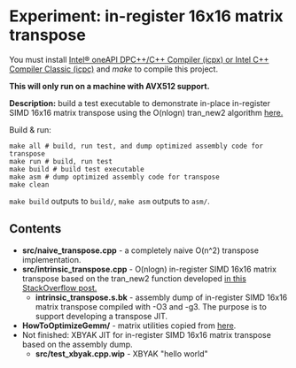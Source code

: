 # Experiment: in-register 16x16 matrix transpose

You must install [Intel® oneAPI DPC++/C++ Compiler (icpx) or Intel C++ Compiler Classic (icpc)](https://www.intel.com/content/www/us/en/developer/articles/tool/oneapi-standalone-components.html#dpcpp-cpp) and *make* to compile this project.

**This will only run on a machine with AVX512 support.**

**Description:** build a test executable to demonstrate in-place in-register SIMD 16x16 matrix transpose using the O(nlogn) tran_new2 algorithm [here.](https://stackoverflow.com/questions/29519222/how-to-transpose-a-16x16-matrix-using-simd-instructions)

Build & run:
```
make all # build, run test, and dump optimized assembly code for transpose
make run # build, run test
make build # build test executable
make asm # dump optimized assembly code for transpose
make clean
```

`make build` outputs to `build/`, `make asm` outputs to `asm/`.

## Contents

* **src/naive_transpose.cpp** - a completely naive O(n^2) transpose implementation.
* **src/intrinsic_transpose.cpp** - O(nlogn) in-register SIMD 16x16 matrix transpose based on the tran_new2 function developed [in this StackOverflow post.](https://stackoverflow.com/questions/29519222/how-to-transpose-a-16x16-matrix-using-simd-instructions)
    * **intrinsic_transpose.s.bk** - assembly dump of in-register SIMD 16x16 matrix transpose compiled with -O3 and -g3. The purpose is to support developing a transpose JIT.
* **HowToOptimizeGemm/** - matrix utilities copied from [here](https://github.com/flame/how-to-optimize-gemm).
* Not finished: XBYAK JIT for in-register SIMD 16x16 matrix transpose based on the assembly dump.
    * **src/test_xbyak.cpp.wip** - XBYAK "hello world"

